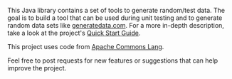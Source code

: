 This Java library contains a set of tools to generate random/test data. The goal is to build a tool that can be used during unit testing and to generate random data sets like  [generatedata.com](http://www.generatedata.com). For a more in-depth description, take a look at the project's [Quick Start Guide](QuickStartGuide.md).

This project uses code from [Apache Commons Lang](http://commons.apache.org/lang/).

Feel free to post requests for new features or suggestions that can help improve the project.